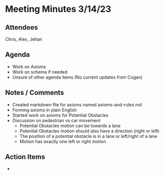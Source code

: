# Meeting Minutes 3/14/23

## Attendees
Chris, Alex, Jehan

## Agenda
 - Work on Axioms
 - Work on schema if needed
 - Unsure of other agenda items (No current updates from Cogan)

## Notes / Comments
 - Created markdown file for axioms named axioms-and-rules.md
 - Forming axioms in plain English
 - Started work on axioms for Potential Obstacles
 - Discussion on pedestrian vs car movement
   - Potential Obstacles motion can be towards a lane
   - Potential Obstacles motion should also have a direction (right or left)
   - The position of a potential obstacle is in a lane or left/right of a lane
   - Motion has exactly one left or right motion

## Action Items
- 
